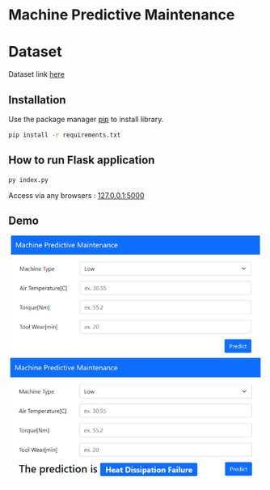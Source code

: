# Machine Predictive Maintenance

# Dataset

Dataset link [here](https://www.kaggle.com/datasets/shivamb/machine-predictive-maintenance-classification)
 
## Installation
Use the package manager [pip](https://pip.pypa.io/en/stable/) to install library.

```bash
pip install -r requirements.txt
```

## How to run Flask application
```bash
py index.py
```

Access via any browsers : [127.0.0.1:5000](127.0.0.1:5000)

## Demo
![demo1](mpm-screenshot1.PNG)
![demo2](mpm-screenshot2.PNG)